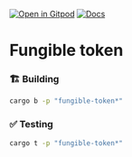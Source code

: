 [![Open in Gitpod](https://img.shields.io/badge/Open_in-Gitpod-white?logo=gitpod)](https://gitpod.io/#FOLDER=fungible-token/https://github.com/gear-foundation/dapps)
[![Docs](https://img.shields.io/github/actions/workflow/status/gear-foundation/dapps/contracts.yml?logo=rust&label=docs)](https://dapps.gear.rs/fungible_token_io)

# Fungible token

### 🏗️ Building

```sh
cargo b -p "fungible-token*"
```

### ✅ Testing

```sh
cargo t -p "fungible-token*"
```
